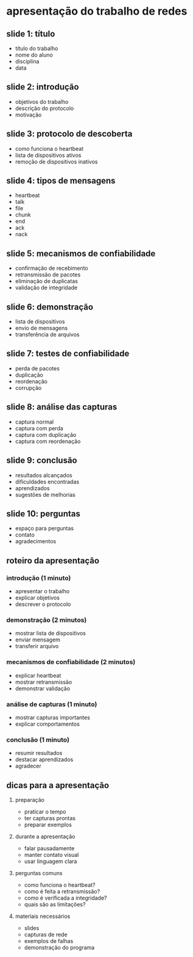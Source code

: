 # apresentação do trabalho de redes

## slide 1: título
- título do trabalho
- nome do aluno
- disciplina
- data

## slide 2: introdução
- objetivos do trabalho
- descrição do protocolo
- motivação

## slide 3: protocolo de descoberta
- como funciona o heartbeat
- lista de dispositivos ativos
- remoção de dispositivos inativos

## slide 4: tipos de mensagens
- heartbeat
- talk
- file
- chunk
- end
- ack
- nack

## slide 5: mecanismos de confiabilidade
- confirmação de recebimento
- retransmissão de pacotes
- eliminação de duplicatas
- validação de integridade

## slide 6: demonstração
- lista de dispositivos
- envio de mensagens
- transferência de arquivos

## slide 7: testes de confiabilidade
- perda de pacotes
- duplicação
- reordenação
- corrupção

## slide 8: análise das capturas
- captura normal
- captura com perda
- captura com duplicação
- captura com reordenação

## slide 9: conclusão
- resultados alcançados
- dificuldades encontradas
- aprendizados
- sugestões de melhorias

## slide 10: perguntas
- espaço para perguntas
- contato
- agradecimentos

## roteiro da apresentação

### introdução (1 minuto)
- apresentar o trabalho
- explicar objetivos
- descrever o protocolo

### demonstração (2 minutos)
- mostrar lista de dispositivos
- enviar mensagem
- transferir arquivo

### mecanismos de confiabilidade (2 minutos)
- explicar heartbeat
- mostrar retransmissão
- demonstrar validação

### análise de capturas (1 minuto)
- mostrar capturas importantes
- explicar comportamentos

### conclusão (1 minuto)
- resumir resultados
- destacar aprendizados
- agradecer

## dicas para a apresentação

1. preparação
   - praticar o tempo
   - ter capturas prontas
   - preparar exemplos

2. durante a apresentação
   - falar pausadamente
   - manter contato visual
   - usar linguagem clara

3. perguntas comuns
   - como funciona o heartbeat?
   - como é feita a retransmissão?
   - como é verificada a integridade?
   - quais são as limitações?

4. materiais necessários
   - slides
   - capturas de rede
   - exemplos de falhas
   - demonstração do programa 